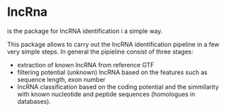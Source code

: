 # lncRna
is the package for lncRNA identification i a simple way.

This package allows to carry out the lncRNA identification pipeline in a few very simple steps. In general the pipieline consist of three stages:
- extraction of known lncRNA from reference GTF
- filtering potential (unknown) lncRNA based on the features such as sequence length, exon number
- lncRNA classification based on the coding potential and the simmilarity with known nucleotide and peptide sequences (homologues in databases).


